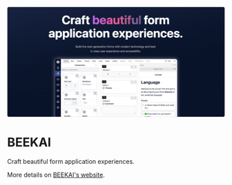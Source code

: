 <a href="https://www.beekai.com"><img src="https://github.com/beekai-oss/.github/blob/main/hero.png?raw=true" /></a>

# BEEKAI

Craft beautiful form application experiences.

More details on [BEEKAI's website](https://www.beekai.com/).
